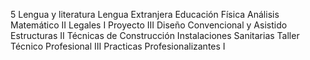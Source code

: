 5
Lengua y literatura
Lengua Extranjera
Educación Física
Análisis Matemático II
Legales I
Proyecto III
Diseño Convencional y Asistido
Estructuras II
Técnicas de Construcción
Instalaciones Sanitarias
Taller Técnico Profesional III
Practicas Profesionalizantes I
